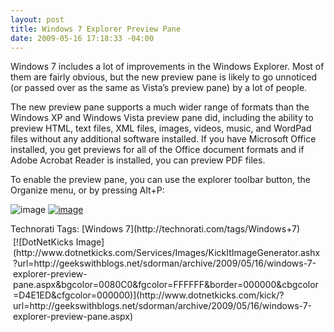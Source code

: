 ```yaml
---
layout: post
title: Windows 7 Explorer Preview Pane
date: 2009-05-16 17:18:33 -04:00
---
```


Windows 7 includes a lot of improvements in the Windows Explorer. Most of them are fairly obvious, but the new preview pane is likely to go unnoticed (or passed over as the same as Vista’s preview pane) by a lot of people.

The new preview pane supports a much wider range of formats than the Windows XP and Windows Vista preview pane did, including the ability to preview HTML, text files, XML files, images, videos, music, and WordPad files without any additional software installed. If you have Microsoft Office installed, you get previews for all of the Office document formats and if Adobe Acrobat Reader is installed, you can preview PDF files.

To enable the preview pane, you can use the explorer toolbar button, the Organize menu, or by pressing Alt+P:

![image](http://gwb.blob.core.windows.net/sdorman/WindowsLiveWriter/Windows7ExplorerPreviewPane_F372/image_5.png "image") [![image](http://gwb.blob.core.windows.net/sdorman/WindowsLiveWriter/Windows7ExplorerPreviewPane_F372/image_thumb.png "image")](http://gwb.blob.core.windows.net/sdorman/WindowsLiveWriter/Windows7ExplorerPreviewPane_F372/image_2.png) 
  <div style="padding-bottom: 0px; margin: 0px; padding-left: 0px; padding-right: 0px; display: inline; float: none; padding-top: 0px" id="scid:0767317B-992E-4b12-91E0-4F059A8CECA8:e9f52ddd-2e78-4708-9940-d1570041b636" class="wlWriterSmartContent">Technorati Tags: [Windows 7](http://technorati.com/tags/Windows+7)</div><div class="wlWriterHeaderFooter" style="text-align:left; margin:0px; padding:4px 4px 4px 4px;">[![DotNetKicks Image](http://www.dotnetkicks.com/Services/Images/KickItImageGenerator.ashx?url=http://geekswithblogs.net/sdorman/archive/2009/05/16/windows-7-explorer-preview-pane.aspx&bgcolor=0080C0&fgcolor=FFFFFF&border=000000&cbgcolor=D4E1ED&cfgcolor=000000)](http://www.dotnetkicks.com/kick/?url=http://geekswithblogs.net/sdorman/archive/2009/05/16/windows-7-explorer-preview-pane.aspx)</div>
